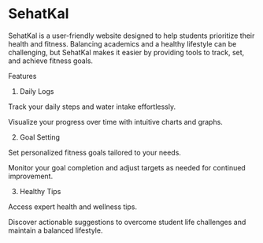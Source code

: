 # SehatKal
SehatKal is a user-friendly website designed to help students prioritize their health and fitness. Balancing academics and a healthy lifestyle can be challenging, but SehatKal makes it easier by providing tools to track, set, and achieve fitness goals.

Features

1. Daily Logs

Track your daily steps and water intake effortlessly.

Visualize your progress over time with intuitive charts and graphs.

2. Goal Setting

Set personalized fitness goals tailored to your needs.

Monitor your goal completion and adjust targets as needed for continued improvement.

3. Healthy Tips

Access expert health and wellness tips.

Discover actionable suggestions to overcome student life challenges and maintain a balanced lifestyle.



